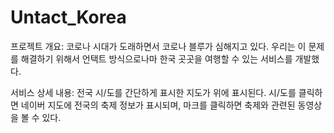 # Untact_Korea

프로젝트 개요:
코로나 시대가 도래하면서 코로나 블루가 심해지고 있다. 우리는 이 문제를 해결하기 위해서 언택트 방식으로나마 한국 곳곳을 여행할 수 있는 서비스를 개발했다.

서비스 상세 내용:
전국 시/도를 간단하게 표시한 지도가 위에 표시된다. 시/도를 클릭하면 네이버 지도에 전국의 축제 정보가 표시되며, 마크를 클릭하면 축제와 관련된 동영상을 볼 수 있다.
